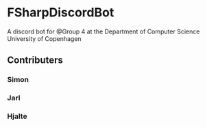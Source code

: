 # FSharpDiscordBot
A discord bot for @Group 4 at the Department of Computer Science University of Copenhagen

## Contributers
### Simon
### Jarl
### Hjalte
